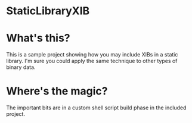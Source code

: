 StaticLibraryXIB
================

# What's this?

This is a sample project showing how you may include XIBs in a static library. 
I'm sure you could apply the same technique to other types of binary data.

# Where's the magic?

The important bits are in a custom shell script build phase in the included project.

